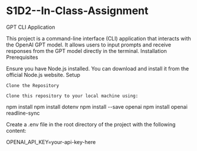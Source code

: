 # S1D2--In-Class-Assignment

GPT CLI Application

This project is a command-line interface (CLI) application that interacts with the OpenAI GPT model. It allows users to input prompts and receive responses from the GPT model directly in the terminal.
Installation
Prerequisites

Ensure you have Node.js installed. You can download and install it from the official Node.js website.
Setup

    Clone the Repository

    Clone this repository to your local machine using:

 npm install
 npm install dotenv
 npm install --save openai
 npm install openai readline-sync
 

Create a .env file in the root directory of the project with the following content:

OPENAI_API_KEY=your-api-key-here

